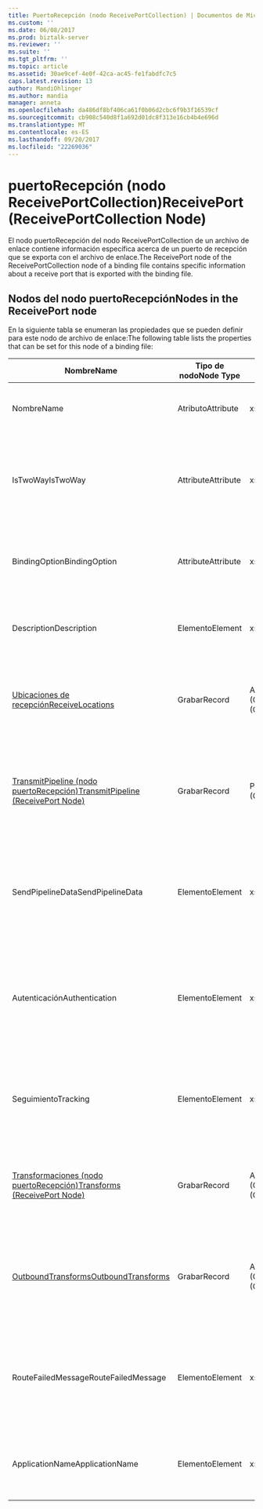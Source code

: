 ```yaml
---
title: PuertoRecepción (nodo ReceivePortCollection) | Documentos de Microsoft
ms.custom: ''
ms.date: 06/08/2017
ms.prod: biztalk-server
ms.reviewer: ''
ms.suite: ''
ms.tgt_pltfrm: ''
ms.topic: article
ms.assetid: 30ae9cef-4e0f-42ca-ac45-fe1fabdfc7c5
caps.latest.revision: 13
author: MandiOhlinger
ms.author: mandia
manager: anneta
ms.openlocfilehash: da486df8bf406ca61f0b06d2cbc6f9b3f16539cf
ms.sourcegitcommit: cb908c540d8f1a692d01dc8f313e16cb4b4e696d
ms.translationtype: MT
ms.contentlocale: es-ES
ms.lasthandoff: 09/20/2017
ms.locfileid: "22269036"
---
```

# <a name="receiveport-receiveportcollection-node"></a><span data-ttu-id="5a1e0-102">puertoRecepción (nodo ReceivePortCollection)</span><span class="sxs-lookup"><span data-stu-id="5a1e0-102">ReceivePort (ReceivePortCollection Node)</span></span>
<span data-ttu-id="5a1e0-103">El nodo puertoRecepción del nodo ReceivePortCollection de un archivo de enlace contiene información específica acerca de un puerto de recepción que se exporta con el archivo de enlace.</span><span class="sxs-lookup"><span data-stu-id="5a1e0-103">The ReceivePort node of the ReceivePortCollection node of a binding file contains specific information about a receive port that is exported with the binding file.</span></span>  
  
## <a name="nodes-in-the-receiveport-node"></a><span data-ttu-id="5a1e0-104">Nodos del nodo puertoRecepción</span><span class="sxs-lookup"><span data-stu-id="5a1e0-104">Nodes in the ReceivePort node</span></span>  
 <span data-ttu-id="5a1e0-105">En la siguiente tabla se enumeran las propiedades que se pueden definir para este nodo de archivo de enlace:</span><span class="sxs-lookup"><span data-stu-id="5a1e0-105">The following table lists the properties that can be set for this node of a binding file:</span></span>  
  
|<span data-ttu-id="5a1e0-106">**Nombre**</span><span class="sxs-lookup"><span data-stu-id="5a1e0-106">**Name**</span></span>|<span data-ttu-id="5a1e0-107">**Tipo de nodo**</span><span class="sxs-lookup"><span data-stu-id="5a1e0-107">**Node Type**</span></span>|<span data-ttu-id="5a1e0-108">**Tipo de datos**</span><span class="sxs-lookup"><span data-stu-id="5a1e0-108">**Data Type**</span></span>|<span data-ttu-id="5a1e0-109">**Description**</span><span class="sxs-lookup"><span data-stu-id="5a1e0-109">**Description**</span></span>|<span data-ttu-id="5a1e0-110">**Restricciones**</span><span class="sxs-lookup"><span data-stu-id="5a1e0-110">**Restrictions**</span></span>|<span data-ttu-id="5a1e0-111">**Comentarios**</span><span class="sxs-lookup"><span data-stu-id="5a1e0-111">**Comments**</span></span>|  
|--------------|-------------------|-------------------|---------------------|----------------------|------------------|  
|<span data-ttu-id="5a1e0-112">Nombre</span><span class="sxs-lookup"><span data-stu-id="5a1e0-112">Name</span></span>|<span data-ttu-id="5a1e0-113">Atributo</span><span class="sxs-lookup"><span data-stu-id="5a1e0-113">Attribute</span></span>|<span data-ttu-id="5a1e0-114">xs:string</span><span class="sxs-lookup"><span data-stu-id="5a1e0-114">xs:string</span></span>|<span data-ttu-id="5a1e0-115">Especifica el nombre del puerto de recepción.</span><span class="sxs-lookup"><span data-stu-id="5a1e0-115">Specifies the name of the receive port.</span></span>|<span data-ttu-id="5a1e0-116">No requerido</span><span class="sxs-lookup"><span data-stu-id="5a1e0-116">Not required</span></span>|<span data-ttu-id="5a1e0-117">Valor predeterminado: vacío</span><span class="sxs-lookup"><span data-stu-id="5a1e0-117">Default value: empty</span></span>|  
|<span data-ttu-id="5a1e0-118">IsTwoWay</span><span class="sxs-lookup"><span data-stu-id="5a1e0-118">IsTwoWay</span></span>|<span data-ttu-id="5a1e0-119">Attribute</span><span class="sxs-lookup"><span data-stu-id="5a1e0-119">Attribute</span></span>|<span data-ttu-id="5a1e0-120">xs:boolean</span><span class="sxs-lookup"><span data-stu-id="5a1e0-120">xs:boolean</span></span>|<span data-ttu-id="5a1e0-121">Especifica si el puerto de recepción es unidireccional o de solicitud-respuesta (bidireccional).</span><span class="sxs-lookup"><span data-stu-id="5a1e0-121">Specifies whether the receive port is one way or is request-response (two way).</span></span>|<span data-ttu-id="5a1e0-122">Necesario</span><span class="sxs-lookup"><span data-stu-id="5a1e0-122">Required</span></span>|<span data-ttu-id="5a1e0-123">Valor predeterminado: ninguno</span><span class="sxs-lookup"><span data-stu-id="5a1e0-123">Default value: none</span></span><br /><br /> <span data-ttu-id="5a1e0-124">Los valores posibles son en el **MSBTS_SendPort.IsTwoWay propiedad (WMI)**[!INCLUDE[ui-guidance-developers-reference](../includes/ui-guidance-developers-reference.md)]</span><span class="sxs-lookup"><span data-stu-id="5a1e0-124">Possible values are in the **MSBTS_SendPort.IsTwoWay Property (WMI)** [!INCLUDE[ui-guidance-developers-reference](../includes/ui-guidance-developers-reference.md)]</span></span>|  
|<span data-ttu-id="5a1e0-125">BindingOption</span><span class="sxs-lookup"><span data-stu-id="5a1e0-125">BindingOption</span></span>|<span data-ttu-id="5a1e0-126">Attribute</span><span class="sxs-lookup"><span data-stu-id="5a1e0-126">Attribute</span></span>|<span data-ttu-id="5a1e0-127">xs:int</span><span class="sxs-lookup"><span data-stu-id="5a1e0-127">xs:int</span></span>|<span data-ttu-id="5a1e0-128">Especifica el tipo de enlace del puerto de orquestación.</span><span class="sxs-lookup"><span data-stu-id="5a1e0-128">Specifies the type of binding for the orchestration port.</span></span>|<span data-ttu-id="5a1e0-129">Necesario</span><span class="sxs-lookup"><span data-stu-id="5a1e0-129">Required</span></span>|<span data-ttu-id="5a1e0-130">Valor predeterminado: ninguno</span><span class="sxs-lookup"><span data-stu-id="5a1e0-130">Default value: none</span></span><br /><br /> <span data-ttu-id="5a1e0-131">Los valores posibles son en el **Microsoft.BizTalk.ExplorerOM.BindingType** enumeración.</span><span class="sxs-lookup"><span data-stu-id="5a1e0-131">Possible values are in the **Microsoft.BizTalk.ExplorerOM.BindingType** enumeration.</span></span>|  
|<span data-ttu-id="5a1e0-132">Description</span><span class="sxs-lookup"><span data-stu-id="5a1e0-132">Description</span></span>|<span data-ttu-id="5a1e0-133">Elemento</span><span class="sxs-lookup"><span data-stu-id="5a1e0-133">Element</span></span>|<span data-ttu-id="5a1e0-134">xs:string</span><span class="sxs-lookup"><span data-stu-id="5a1e0-134">xs:string</span></span>|<span data-ttu-id="5a1e0-135">Especifica una descripción para el puerto de recepción.</span><span class="sxs-lookup"><span data-stu-id="5a1e0-135">Specifies a description for the receive port.</span></span>|<span data-ttu-id="5a1e0-136">Necesario</span><span class="sxs-lookup"><span data-stu-id="5a1e0-136">Required</span></span>|<span data-ttu-id="5a1e0-137">Valor predeterminado: vacío</span><span class="sxs-lookup"><span data-stu-id="5a1e0-137">Default value: empty</span></span>|  
|[<span data-ttu-id="5a1e0-138">Ubicaciones de recepción</span><span class="sxs-lookup"><span data-stu-id="5a1e0-138">ReceiveLocations</span></span>](../core/receivelocations-receiveport-node.md)|<span data-ttu-id="5a1e0-139">Grabar</span><span class="sxs-lookup"><span data-stu-id="5a1e0-139">Record</span></span>|<span data-ttu-id="5a1e0-140">ArrayOfReceiveLocation (ComplexType)</span><span class="sxs-lookup"><span data-stu-id="5a1e0-140">ArrayOfReceiveLocation (ComplexType)</span></span>|<span data-ttu-id="5a1e0-141">Nodo contenedor de las ubicaciones de recepción asociadas a este puerto de recepción.</span><span class="sxs-lookup"><span data-stu-id="5a1e0-141">Container node for the receive locations associated with this receive port.</span></span>|<span data-ttu-id="5a1e0-142">No requerido.</span><span class="sxs-lookup"><span data-stu-id="5a1e0-142">Not required.</span></span>|<span data-ttu-id="5a1e0-143">Valor predeterminado: ninguno</span><span class="sxs-lookup"><span data-stu-id="5a1e0-143">Default value: none</span></span>|  
|[<span data-ttu-id="5a1e0-144">TransmitPipeline (nodo puertoRecepción)</span><span class="sxs-lookup"><span data-stu-id="5a1e0-144">TransmitPipeline (ReceivePort Node)</span></span>](../core/transmitpipeline-receiveport-node.md)|<span data-ttu-id="5a1e0-145">Grabar</span><span class="sxs-lookup"><span data-stu-id="5a1e0-145">Record</span></span>|<span data-ttu-id="5a1e0-146">PipelineRef (ComplexType)</span><span class="sxs-lookup"><span data-stu-id="5a1e0-146">PipelineRef (ComplexType)</span></span>|<span data-ttu-id="5a1e0-147">Especifica la canalización de envío asociada con el puerto de recepción si éste es bidireccional.</span><span class="sxs-lookup"><span data-stu-id="5a1e0-147">Specifies the send pipeline associated with the receive port if the receive port is a two way receive port.</span></span>|<span data-ttu-id="5a1e0-148">No requerido</span><span class="sxs-lookup"><span data-stu-id="5a1e0-148">Not required</span></span>|<span data-ttu-id="5a1e0-149">Valor predeterminado: ninguno</span><span class="sxs-lookup"><span data-stu-id="5a1e0-149">Default value: none</span></span>|  
|<span data-ttu-id="5a1e0-150">SendPipelineData</span><span class="sxs-lookup"><span data-stu-id="5a1e0-150">SendPipelineData</span></span>|<span data-ttu-id="5a1e0-151">Elemento</span><span class="sxs-lookup"><span data-stu-id="5a1e0-151">Element</span></span>|<span data-ttu-id="5a1e0-152">xs:string</span><span class="sxs-lookup"><span data-stu-id="5a1e0-152">xs:string</span></span>|<span data-ttu-id="5a1e0-153">Especifica la configuración personalizada correspondiente a esta instancia del uso de la canalización.</span><span class="sxs-lookup"><span data-stu-id="5a1e0-153">Specifies the custom configuration specific to this instance of the usage of the pipeline.</span></span>|<span data-ttu-id="5a1e0-154">No requerido</span><span class="sxs-lookup"><span data-stu-id="5a1e0-154">Not required</span></span>|<span data-ttu-id="5a1e0-155">Valor predeterminado: vacío.</span><span class="sxs-lookup"><span data-stu-id="5a1e0-155">Default value: empty.</span></span>|  
|<span data-ttu-id="5a1e0-156">Autenticación</span><span class="sxs-lookup"><span data-stu-id="5a1e0-156">Authentication</span></span>|<span data-ttu-id="5a1e0-157">Elemento</span><span class="sxs-lookup"><span data-stu-id="5a1e0-157">Element</span></span>|<span data-ttu-id="5a1e0-158">xs:int</span><span class="sxs-lookup"><span data-stu-id="5a1e0-158">xs:int</span></span>|<span data-ttu-id="5a1e0-159">Especifica un valor de enumeración que indica si la autenticación es necesaria en este puerto de recepción.</span><span class="sxs-lookup"><span data-stu-id="5a1e0-159">Specifies an enumeration value indicating whether authentication is needed at this receive port.</span></span>|<span data-ttu-id="5a1e0-160">Necesario</span><span class="sxs-lookup"><span data-stu-id="5a1e0-160">Required</span></span>|<span data-ttu-id="5a1e0-161">Valor predeterminado: ninguno</span><span class="sxs-lookup"><span data-stu-id="5a1e0-161">Default value: none</span></span><br /><br /> <span data-ttu-id="5a1e0-162">Los valores posibles son en el **Microsoft.BizTalk.ExplorerOM.AuthenticationType** enumeración.</span><span class="sxs-lookup"><span data-stu-id="5a1e0-162">Possible values are in the **Microsoft.BizTalk.ExplorerOM.AuthenticationType** enumeration.</span></span>|  
|<span data-ttu-id="5a1e0-163">Seguimiento</span><span class="sxs-lookup"><span data-stu-id="5a1e0-163">Tracking</span></span>|<span data-ttu-id="5a1e0-164">Elemento</span><span class="sxs-lookup"><span data-stu-id="5a1e0-164">Element</span></span>|<span data-ttu-id="5a1e0-165">xs:int</span><span class="sxs-lookup"><span data-stu-id="5a1e0-165">xs:int</span></span>|<span data-ttu-id="5a1e0-166">Especifica el nivel de seguimiento de documentos correspondiente al puerto de recepción.</span><span class="sxs-lookup"><span data-stu-id="5a1e0-166">Specifies the level of document tracking for the receive port</span></span>|<span data-ttu-id="5a1e0-167">Necesario</span><span class="sxs-lookup"><span data-stu-id="5a1e0-167">Required</span></span>|<span data-ttu-id="5a1e0-168">Valor predeterminado: ninguno</span><span class="sxs-lookup"><span data-stu-id="5a1e0-168">Default value: none</span></span><br /><br /> <span data-ttu-id="5a1e0-169">Los valores posibles son en el **Microsoft.BizTalk.ExplorerOM.TrackingTypes** enumeración.</span><span class="sxs-lookup"><span data-stu-id="5a1e0-169">Possible values are in the **Microsoft.BizTalk.ExplorerOM.TrackingTypes** enumeration.</span></span>|  
|[<span data-ttu-id="5a1e0-170">Transformaciones (nodo puertoRecepción)</span><span class="sxs-lookup"><span data-stu-id="5a1e0-170">Transforms (ReceivePort Node)</span></span>](../core/transforms-receiveport-node.md)|<span data-ttu-id="5a1e0-171">Grabar</span><span class="sxs-lookup"><span data-stu-id="5a1e0-171">Record</span></span>|<span data-ttu-id="5a1e0-172">ArrayOfTransform (ComplexType)</span><span class="sxs-lookup"><span data-stu-id="5a1e0-172">ArrayOfTransform (ComplexType)</span></span>|<span data-ttu-id="5a1e0-173">Especifica la colección de transformaciones de entrada de un puerto de recepción unidireccional.</span><span class="sxs-lookup"><span data-stu-id="5a1e0-173">Specifies the collection of inbound transforms of a one way receive port.</span></span>|<span data-ttu-id="5a1e0-174">No requerido</span><span class="sxs-lookup"><span data-stu-id="5a1e0-174">Not required</span></span>|<span data-ttu-id="5a1e0-175">Valor predeterminado: ninguno</span><span class="sxs-lookup"><span data-stu-id="5a1e0-175">Default value: none</span></span>|  
|[<span data-ttu-id="5a1e0-176">OutboundTransforms</span><span class="sxs-lookup"><span data-stu-id="5a1e0-176">OutboundTransforms</span></span>](../core/outboundtransforms-receiveport-node.md)|<span data-ttu-id="5a1e0-177">Grabar</span><span class="sxs-lookup"><span data-stu-id="5a1e0-177">Record</span></span>|<span data-ttu-id="5a1e0-178">ArrayOfTransform (ComplexType)</span><span class="sxs-lookup"><span data-stu-id="5a1e0-178">ArrayOfTransform (ComplexType)</span></span>|<span data-ttu-id="5a1e0-179">Especifica la colección de transformaciones de salida para aplicar a documentos en un puerto de recepción bidireccional.</span><span class="sxs-lookup"><span data-stu-id="5a1e0-179">Specifies the collection of outbound transforms to apply to documents on a two-way receive port</span></span>|<span data-ttu-id="5a1e0-180">No requerido</span><span class="sxs-lookup"><span data-stu-id="5a1e0-180">Not required</span></span>|<span data-ttu-id="5a1e0-181">Valor predeterminado: ninguno</span><span class="sxs-lookup"><span data-stu-id="5a1e0-181">Default value: none</span></span>|  
|<span data-ttu-id="5a1e0-182">RouteFailedMessage</span><span class="sxs-lookup"><span data-stu-id="5a1e0-182">RouteFailedMessage</span></span>|<span data-ttu-id="5a1e0-183">Elemento</span><span class="sxs-lookup"><span data-stu-id="5a1e0-183">Element</span></span>|<span data-ttu-id="5a1e0-184">xs:boolean</span><span class="sxs-lookup"><span data-stu-id="5a1e0-184">xs:boolean</span></span>|<span data-ttu-id="5a1e0-185">Especifica si los mensajes con errores se enrutan o no a los suscriptores de mensajes con errores.</span><span class="sxs-lookup"><span data-stu-id="5a1e0-185">Specifies whether or not failed messages are routed to failed message subscribers.</span></span>|<span data-ttu-id="5a1e0-186">Necesario</span><span class="sxs-lookup"><span data-stu-id="5a1e0-186">Required</span></span>|<span data-ttu-id="5a1e0-187">Valor predeterminado: ninguno</span><span class="sxs-lookup"><span data-stu-id="5a1e0-187">Default value: none</span></span><br /><br /> <span data-ttu-id="5a1e0-188">Los valores posibles son en el **MSBTS_SendPort.RouteFailedMessage propiedad (WMI)**[!INCLUDE[ui-guidance-developers-reference](../includes/ui-guidance-developers-reference.md)]</span><span class="sxs-lookup"><span data-stu-id="5a1e0-188">Possible values are in the **MSBTS_SendPort.RouteFailedMessage Property (WMI)** [!INCLUDE[ui-guidance-developers-reference](../includes/ui-guidance-developers-reference.md)]</span></span>|  
|<span data-ttu-id="5a1e0-189">ApplicationName</span><span class="sxs-lookup"><span data-stu-id="5a1e0-189">ApplicationName</span></span>|<span data-ttu-id="5a1e0-190">Elemento</span><span class="sxs-lookup"><span data-stu-id="5a1e0-190">Element</span></span>|<span data-ttu-id="5a1e0-191">xs:string</span><span class="sxs-lookup"><span data-stu-id="5a1e0-191">xs:string</span></span>|<span data-ttu-id="5a1e0-192">Especifica el nombre de la aplicación asociada al puerto de recepción.</span><span class="sxs-lookup"><span data-stu-id="5a1e0-192">Specifies the name of the application associated with the receive port.</span></span>|<span data-ttu-id="5a1e0-193">Necesario</span><span class="sxs-lookup"><span data-stu-id="5a1e0-193">Required</span></span>|<span data-ttu-id="5a1e0-194">Valor predeterminado: vacío</span><span class="sxs-lookup"><span data-stu-id="5a1e0-194">Default value: empty</span></span><br /><br /> <span data-ttu-id="5a1e0-195">Los valores posibles son en el **ISSOMapping (interfaz) (COM)**[!INCLUDE[ui-guidance-developers-reference](../includes/ui-guidance-developers-reference.md)]</span><span class="sxs-lookup"><span data-stu-id="5a1e0-195">Possible values are in the **ISSOMapping Interface (COM)** [!INCLUDE[ui-guidance-developers-reference](../includes/ui-guidance-developers-reference.md)]</span></span>|